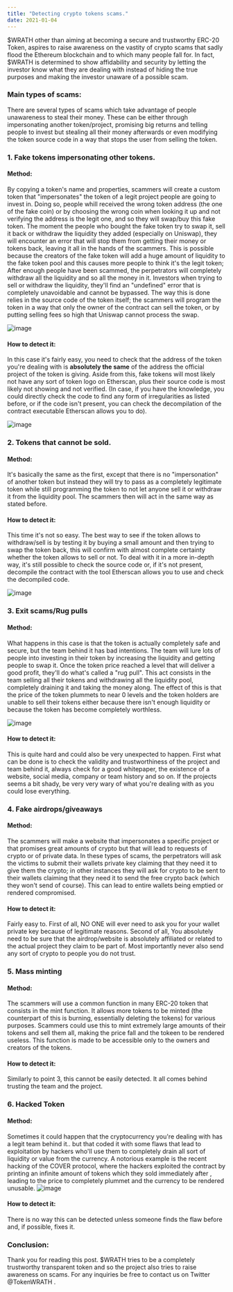 ```yaml
---
title: "Detecting crypto tokens scams."
date: 2021-01-04
---
```

$WRATH other than aiming at becoming a secure and trustworthy ERC-20 Token, aspires to raise awareness on the vastity of crypto scams that sadly flood the Ethereum blockchain and to which many people fall for.
In fact, $WRATH is determined to show affidability and security by letting the investor know what they are dealing with instead of hiding the true purposes and making the investor unaware of a possible scam. 

### Main types of scams:
There are several types of scams which take advantage of people unawareness to steal their money. These can be either through impersonating another token/project, promising big returns and telling people to invest but stealing all their money afterwards or even modifying the token source code in a way that stops the user from selling the token.

### 1. Fake tokens impersonating other tokens.
#### Method:

By copying a token's name and properties, scammers will create a custom token that "impersonates" the token of a legit project people are going to invest in. Doing so, people whill received the wrong token address (the one of the 
fake coin) or by choosing the wrong coin when looking it up and not verifying the address is the legit one, and so they will swap/buy this fake token. The moment the people who bought the fake token try to swap it, sell it back or withdraw the liquidity they added (especially on Uniswap), they 
will encounter an error that will stop them from getting their money or tokens back, leaving it all in the hands of the scammers. This is possible because the creators of the fake token will add a huge amount of liquidity to the fake token pool and this causes more people to think it's the legit token; 
After enough people have been scammed, the perpetrators will completely withdraw all the liquidity and so all the money in it. Investors when trying to sell or withdraw the liquidity, they'll find an "undefined" error that is completely unavoidable and cannot be bypassed. The way this is done relies in the 
source code of the token itself; the scammers will program the token in a way that only the owner of the contract can sell the token, or by putting selling fees so high that Uniswap cannot process the swap.

![image](https://github.com/TokenWRATH/wrathERC20token/blob/main/_images/scamcoin.png?raw=true "Type of Error")

#### How to detect it:
In this case it's fairly easy, you need to check that the address of the token you're dealing with is __absolutely the same__ of the address the official project of the token is giving. Aside from this, fake tokens will most likely not have any sort of token logo on Etherscan, plus their source code is most likely not showing and not verified.
(In case, if you have the knowledge, you could directly check the code to find any form of irregularities as listed before, or if the code isn't present, you can check the decompilation of the contract executable Etherscan allows you to do).

![image](https://github.com/TokenWRATH/wrathERC20token/blob/main/_images/checking_code.PNG?raw=true "Checking the source Code")
### 2. Tokens that cannot be sold.
#### Method:

It's basically the same as the first, except that there is no "impersonation" of another token but instead they will try to pass as a completely legitimate token while still programming the token to not let anyone sell it or withdraw it from the liquidity pool. The scammers then will act in the same way as stated before.

#### How to detect it:
This time it's not so easy. The best way to see if the token allows to withdraw/sell is by testing it by buying a small amount and then trying to swap the token back, this will confirm with almost complete certainty whether the token allows to sell or not. To deal with it in a more in-depth way, it's still possible to check the source code or,
if it's not present, decompile the contract with the tool Etherscan allows you to use and check the decompiled code.

![image](https://github.com/TokenWRATH/wrathERC20token/blob/main/_images/bytecode.PNG?raw=true "Decompile ByteCode")

### 3. Exit scams/Rug pulls
#### Method:

What happens in this case is that the token is actually completely safe and secure, but the team behind it has bad intentions. The team will lure lots of people into investing in their token by increasing the liquidity and getting people to swap it. Once the token price reached a level that will deliver a good profit, they'll do what's called a "rug pull".
This act consists in the team selling all their tokens and withdrawing all the liquidity pool, completely draining it and taking the money along. The effect of this is that the price of the token plummets to near 0 levels and the token holders are unable to sell their tokens either because there isn't enough liquidity or because the token has become completely worthless.

![image](https://github.com/TokenWRATH/wrathERC20token/blob/main/_images/rugpull.PNG?raw=true "Example of rug pull")

#### How to detect it:
This is quite hard and could also be very unexpected to happen. First what can be done is to check the validity and trustworthiness of the project and team behind it, always check for a good whitepaper, the existence of a website, social media, company or team history and so on. If the projects seems a bit shady, be very very wary of what you're dealing with as you could lose everything.

### 4. Fake airdrops/giveaways
#### Method:

The scammers will make a website that impersonates a specific project or that promises great amounts of crypto but that will lead to requests of crypto or of private data. In these types of scams, the perpetrators will ask the victims to submit their wallets private key claiming that they need it to give them the crypto; in other instances they will ask for crypto to be sent to their wallets 
claiming that they need it to send the free crypto back (which they won't send of course). This can lead to entire wallets being emptied or rendered compromised.

#### How to detect it:
Fairly easy to. First of all, NO ONE will ever need to ask you for your wallet private key because of legitimate reasons. Second of all, You absolutely need to be sure that the airdrop/website is absolutely affiliated or related to the actual project they claim to be part of. Most importantly never also send any sort of crypto to people you do not trust.

### 5. Mass minting
#### Method:

The scammers will use a common function in many ERC-20 token that consists in the mint function. It allows more tokens to be minted  (the counterpart of this is burning, essentially deleting the tokens) for various purposes. Scammers could use this to mint extremely large amounts of their tokens and sell them all, making the price fall and the tokeen to be rendered useless. This function is made to be 
accessible only to the owners and creators of the tokens.

#### How to detect it:
Similarly to point 3, this cannot be easily detected. It all comes behind trusting the team and the project.

### 6. Hacked Token
#### Method:

Sometimes it could happen that the cryptocurrency you're dealing with has a legit team behind it.. but that coded it with some flaws that lead to exploitation by hackers who'll use them to completely drain all sort of liquidity or value from the currency.
A notorious example is the recent hacking of the COVER protocol, where the hackers exploited the contract by printing an infinite amount of tokens which they sold immediately after , leading to the price to completely plummet and the currency to be rendered unusable.
![image](https://github.com/TokenWRATH/wrathERC20token/blob/main/_images/COVER_hacking.PNG?raw=true "COVER protocol")

#### How to detect it:
There is no way this can be detected unless someone finds the flaw before and, if possible, fixes it.


### Conclusion:
Thank you for reading this post. $WRATH tries to be a completely trustworthy transparent token and so the project also tries to raise awareness on scams. For any inquiries be free to contact us on Twitter @TokenWRATH .
